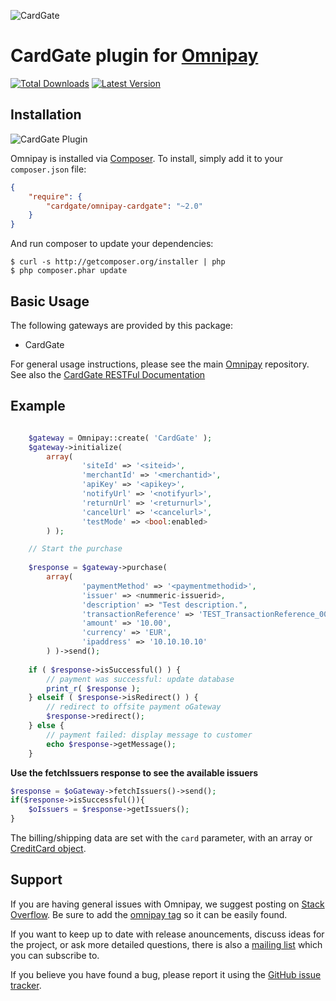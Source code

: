 ![CardGate](https://cdn.curopayments.com/thumb/200/logos/cardgate.png)

# CardGate plugin for [Omnipay](https://github.com/omnipay/omnipay) #

[![Total Downloads](https://img.shields.io/packagist/dt/cardgate/omnipay-cardgate.svg)](https://packagist.org/packages/cardgate/omnipay-cardgate)
[![Latest Version](https://img.shields.io/packagist/v/cardgate/omnipay-cardgate.svg)](https://github.com/cardgate/omnipay-cardgate/releases)

## Installation ##

![CardGate Plugin](https://cdn.curopayments.com/thumb/50/logos/cardgate.plugin.png)

Omnipay is installed via [Composer](http://getcomposer.org/). To install, simply add it
to your `composer.json` file:

```json
{
    "require": {
        "cardgate/omnipay-cardgate": "~2.0"
    }
}
```

And run composer to update your dependencies:

    $ curl -s http://getcomposer.org/installer | php
    $ php composer.phar update

## Basic Usage ##

The following gateways are provided by this package:

* CardGate

For general usage instructions, please see the main [Omnipay](https://github.com/omnipay/omnipay)
repository. See also the [CardGate RESTFul Documentation](https://www.cardgate.com/api-docs/cg-api-rest.html)

## Example ##

```php

	$gateway = Omnipay::create( 'CardGate' );
	$gateway->initialize( 
		array(
				'siteId' => '<siteid>',
				'merchantId' => '<merchantid>',
				'apiKey' => '<apikey>',
				'notifyUrl' => '<notifyurl>',
				'returnUrl' => '<returnurl>',
				'cancelUrl' => '<cancelurl>',
				'testMode' => <bool:enabled>
		) );

	// Start the purchase
    
	$response = $gateway->purchase( 
 		array(
 				'paymentMethod' => '<paymentmethodid>',
 				'issuer' => <nummeric-issuerid>,
 				'description' => "Test description.",
 				'transactionReference' => 'TEST_TransactionReference_000123_mustBeUnique',
 				'amount' => '10.00',
 				'currency' => 'EUR',
 				'ipaddress' => '10.10.10.10'
 		) )->send();
    
    if ( $response->isSuccessful() ) {
        // payment was successful: update database
        print_r( $response );
    } elseif ( $response->isRedirect() ) {
        // redirect to offsite payment oGateway
        $response->redirect();
    } else {
        // payment failed: display message to customer
        echo $response->getMessage();
    }

```

**Use the fetchIssuers response to see the available issuers**

```php
$response = $oGateway->fetchIssuers()->send();
if($response->isSuccessful()){
    $oIssuers = $response->getIssuers();
}
```    
    
The billing/shipping data are set with the `card` parameter, with an array or [CreditCard object](https://github.com/omnipay/omnipay#credit-card--payment-form-input).

        
## Support ##

If you are having general issues with Omnipay, we suggest posting on
[Stack Overflow](http://stackoverflow.com/). Be sure to add the
[omnipay tag](http://stackoverflow.com/questions/tagged/omnipay) so it can be easily found.

If you want to keep up to date with release anouncements, discuss ideas for the project,
or ask more detailed questions, there is also a [mailing list](https://groups.google.com/forum/#!forum/omnipay) which
you can subscribe to.

If you believe you have found a bug, please report it using the [GitHub issue tracker](https://github.com/cardgate/omnipay-cardgate/issues).
